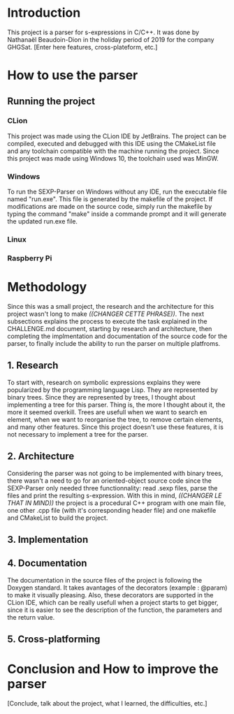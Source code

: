 # Introduction

This project is a parser for s-expressions in C/C++. It was done by Nathanaël Beaudoin-Dion in the holiday period of 2019 for the company GHGSat. [Enter here features, cross-plateform, etc.]

# How to use the parser

## Running the project

### CLion

This project was made using the CLion IDE by JetBrains. The project can be compiled, executed and debugged with this IDE using the CMakeList file and any toolchain compatible with the machine running the project. Since this project was made using Windows 10, the toolchain used was MinGW.

### Windows

To run the SEXP-Parser on Windows without any IDE, run the executable file named "run.exe". This file is generated by the makefile of the project. If modifications are made on the source code, simply run the makefile by typing the command "make" inside a commande prompt and it will generate the updated run.exe file.

### Linux

### Raspberry Pi

# Methodology

Since this was a small project, the research and the architecture for this project wasn't long to make *((CHANGER CETTE PHRASE))*. The next subsections explains the process to execute the task explained in the CHALLENGE.md document, starting by research and architecture, then completing the implmentation and documentation of the source code for the parser, to finally include the ability to run the parser on multiple platfroms. 

## 1. Research

To start with, research on symbolic expressions explains they were popularized by the programming language Lisp. They are represented by binary trees. Since they are represented by trees, I thought about implementing a tree for this parser. Thing is, the more I thought about it, the more it seemed overkill. Trees are usefull when we want to search en element, when we want to reorganise the tree, to remove certain elements, and many other features. Since this project doesn't use these features, it is not necessary to implement a tree for the parser. 

## 2. Architecture

Considering the parser was not going to be implemented with binary trees, there wasn't a need to go for an oriented-object source code since the SEXP-Parser only needed three functionnality: read .sexp files, parse the files and print the resulting s-expression. With this in mind, *((CHANGER LE THAT IN MIND))* the project is a procedural C++ program with one main file, one other .cpp file (with it's corresponding header file) and one makefile and CMakeList to build the project. 

## 3. Implementation

## 4. Documentation

The documentation in the source files of the project is following the Doxygen standard. It takes avantages of the decorators (example : @param) to make it visually pleasing. Also, these decorators are supported in the CLion IDE, which can be really usefull when a project starts to get bigger, since it is easier to see the description of the function, the parameters and the return value. 

## 5. Cross-platforming

# Conclusion and How to improve the parser

[Conclude, talk about the project, what I learned, the difficulties, etc.] 
